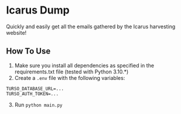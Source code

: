 # Icarus Dump

Quickly and easily get all the emails gathered by the Icarus harvesting website!

## How To Use

1. Make sure you install all dependencies as specified in the requirements.txt file (tested with Python 3.10.*)
2. Create a `.env` file with the following variables:
```
TURSO_DATABASE_URL=...
TURSO_AUTH_TOKEN=...
```
3. Run `python main.py`

